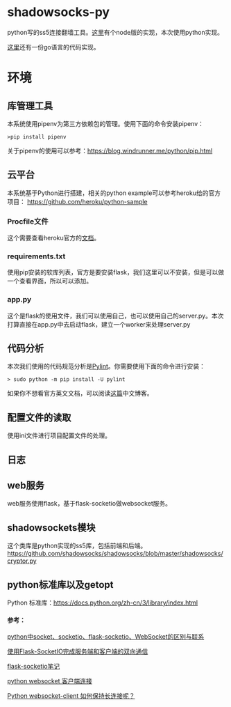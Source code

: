 # shadowsocks-py
python写的ss5连接翻墙工具。[这里](https://github.com/gavin-account/shadowsocks-over-websocket)有个node版的实现，本次使用python实现。

[这里](https://github.com/gwuhaolin/blog/issues/12)还有一份go语言的代码实现。

# 环境
## 库管理工具
本系统使用pipenv为第三方依赖包的管理。使用下面的命令安装pipenv：

```
>pip install pipenv
```

关于pipenv的使用可以参考：https://blog.windrunner.me/python/pip.html

## 云平台
本系统基于Python进行搭建，相关的python example可以参考heroku给的官方项目：
https://github.com/heroku/python-sample

### Procfile文件
这个需要查看heroku官方的[文档](https://devcenter.heroku.com/articles/procfile)。

### requirements.txt
使用pip安装的软库列表，官方是要安装flask，我们这里可以不安装，但是可以做一个查看界面，所以可以添加。

### app.py
这个是flask的使用文件，我们可以使用自己，也可以使用自己的server.py。本次打算直接在app.py中去启动flask，建立一个worker来处理server.py

## 代码分析
本次我们使用的代码规范分析是[Pylint](https://www.pylint.org/)。你需要使用下面的命令进行安装：
```
> sudo python -m pip install -U pylint
```

如果你不想看官方英文文档，可以阅读[这篇](https://www.ibm.com/developerworks/cn/linux/l-cn-pylint/)中文博客。

## 配置文件的读取
使用ini文件进行项目配置文件的处理。

## 日志

## web服务
web服务使用flask，基于flask-socketio做websocket服务。

## shadowsockets模块
这个类库是python实现的ss5库，包括前端和后端。https://github.com/shadowsocks/shadowsocks/blob/master/shadowsocks/cryptor.py

## python标准库以及getopt
Python 标准库：https://docs.python.org/zh-cn/3/library/index.html

#### 参考：
[python中socket、socketio、flask-socketio、WebSocket的区别与联系](https://www.cnblogs.com/lgjbky/p/9391073.html)

[使用Flask-SocketIO完成服务端和客户端的双向通信](https://blog.csdn.net/weixin_36380516/article/details/80418354)

[flask-socketio笔记](https://www.cnblogs.com/minsons/p/8251780.html)

[python websocket 客户端连接](https://www.cnblogs.com/520zm/p/10689494.html)

[Python websocket-client 如何保持长连接呢？](https://www.v2ex.com/amp/t/380920)


